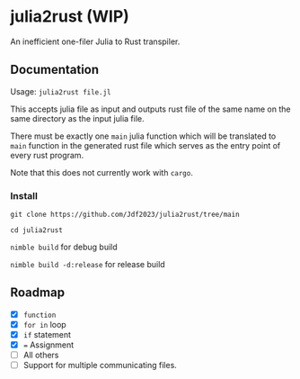 # julia2rust (WIP)

An inefficient one-filer Julia to Rust transpiler.

## Documentation

Usage:
    `julia2rust file.jl`

This accepts julia file as input and outputs rust file of the same name on the same directory as the input julia file.

There must be exactly one `main` julia function which will be translated to `main` function in the generated rust file which serves as the entry point of every rust program.

Note that this does not currently work with `cargo`.

### Install

`git clone https://github.com/Jdf2023/julia2rust/tree/main`

`cd julia2rust`

`nimble build` for debug build

`nimble build -d:release` for release build

## Roadmap

 - [x] `function`
 - [x] `for in` loop
 - [x] `if` statement
 - [x] `=` Assignment
 - [ ] All others
 - [ ] Support for multiple communicating files.